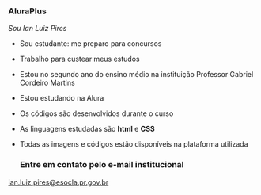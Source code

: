 ### AluraPlus

*Sou Ian Luiz Pires*

- Sou estudante: me preparo para concursos
- Trabalho  para custear meus estudos
- Estou no segundo ano do ensino médio na instituição Professor Gabriel Cordeiro Martins
- Estou estudando na Alura
- Os códigos são desenvolvidos durante o curso
- As linguagens estudadas são **html** e **CSS**
- Todas as imagens e códigos estão disponíveis na plataforma utilizada

  ### Entre em contato pelo e-mail institucional
ian.luiz.pires@esocla.pr.gov.br
